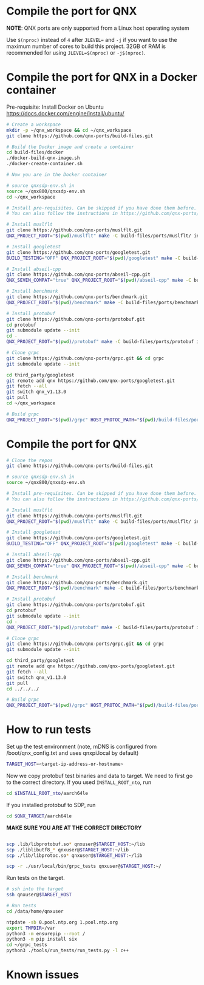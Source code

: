 # Compile the port for QNX

**NOTE**: QNX ports are only supported from a Linux host operating system

Use `$(nproc)` instead of `4` after `JLEVEL=` and `-j` if you want to use the maximum number of cores to build this project.
32GB of RAM is recommended for using `JLEVEL=$(nproc)` or `-j$(nproc)`.

# Compile the port for QNX in a Docker container

Pre-requisite: Install Docker on Ubuntu https://docs.docker.com/engine/install/ubuntu/
```bash
# Create a workspace
mkdir -p ~/qnx_workspace && cd ~/qnx_workspace
git clone https://github.com/qnx-ports/build-files.git

# Build the Docker image and create a container
cd build-files/docker
./docker-build-qnx-image.sh
./docker-create-container.sh

# Now you are in the Docker container

# source qnxsdp-env.sh in
source ~/qnx800/qnxsdp-env.sh
cd ~/qnx_workspace

# Install pre-requisites. Can be skipped if you have done them before.
# You can also follow the instructions in https://github.com/qnx-ports/build-files/tree/main/ports

# Install muslflt
git clone https://github.com/qnx-ports/muslflt.git
QNX_PROJECT_ROOT="$(pwd)/muslflt" make -C build-files/ports/muslflt/ install JLEVEL=16

# Install googletest
git clone https://github.com/qnx-ports/googletest.git
BUILD_TESTING="OFF" QNX_PROJECT_ROOT="$(pwd)/googletest" make -C build-files/ports/googletest/ install JLEVEL=16

# Install abseil-cpp
git clone https://github.com/qnx-ports/abseil-cpp.git
QNX_SEVEN_COMPAT="true" QNX_PROJECT_ROOT="$(pwd)/abseil-cpp" make -C build-files/ports/abseil-cpp/ install JLEVEL=16

# Install benchmark
git clone https://github.com/qnx-ports/benchmark.git
QNX_PROJECT_ROOT="$(pwd)/benchmark" make -C build-files/ports/benchmark JLEVEL=16 install

# Install protobuf
git clone https://github.com/qnx-ports/protobuf.git
cd protobuf
git submodule update --init
cd -
QNX_PROJECT_ROOT="$(pwd)/protobuf" make -C build-files/ports/protobuf install JLEVEL=16

# Clone grpc
git clone https://github.com/qnx-ports/grpc.git && cd grpc
git submodule update --init

cd third_party/googletest
git remote add qnx https://github.com/qnx-ports/googletest.git
git fetch --all
git switch qnx_v1.13.0 
git pull
cd ~/qnx_workspace

# Build grpc
QNX_PROJECT_ROOT="$(pwd)/grpc" HOST_PROTOC_PATH="$(pwd)/build-files/ports/protobuf/host_protoc" make -C build-files/ports/grpc/ install JLEVEL=16

```

# Compile the port for QNX
```bash
# Clone the repos
git clone https://github.com/qnx-ports/build-files.git

# source qnxsdp-env.sh in
source ~/qnx800/qnxsdp-env.sh

# Install pre-requisites. Can be skipped if you have done them before.
# You can also follow the instructions in https://github.com/qnx-ports/build-files/tree/main/ports

# Install muslflt
git clone https://github.com/qnx-ports/muslflt.git
QNX_PROJECT_ROOT="$(pwd)/muslflt" make -C build-files/ports/muslflt/ install JLEVEL=16

# Install googletest
git clone https://github.com/qnx-ports/googletest.git
BUILD_TESTING="OFF" QNX_PROJECT_ROOT="$(pwd)/googletest" make -C build-files/ports/googletest/ install JLEVEL=16

# Install abseil-cpp
git clone https://github.com/qnx-ports/abseil-cpp.git
QNX_SEVEN_COMPAT="true" QNX_PROJECT_ROOT="$(pwd)/abseil-cpp" make -C build-files/ports/abseil-cpp/ install JLEVEL=16

# Install benchmark
git clone https://github.com/qnx-ports/benchmark.git
QNX_PROJECT_ROOT="$(pwd)/benchmark" make -C build-files/ports/benchmark JLEVEL=16 install

# Install protobuf
git clone https://github.com/qnx-ports/protobuf.git
cd protobuf
git submodule update --init
cd -
QNX_PROJECT_ROOT="$(pwd)/protobuf" make -C build-files/ports/protobuf install JLEVEL=16

# Clone grpc
git clone https://github.com/qnx-ports/grpc.git && cd grpc
git submodule update --init

cd third_party/googletest
git remote add qnx https://github.com/qnx-ports/googletest.git
git fetch --all
git switch qnx_v1.13.0 
git pull
cd ../../../

# Build grpc
QNX_PROJECT_ROOT="$(pwd)/grpc" HOST_PROTOC_PATH="$(pwd)/build-files/ports/protobuf/host_protoc" make -C build-files/ports/grpc/ install JLEVEL=16
```

# How to run tests

Set up the test environment (note, mDNS is configured from
/boot/qnx_config.txt and uses qnxpi.local by default)
```bash
TARGET_HOST=<target-ip-address-or-hostname>
```
Now we copy protobuf test binaries and data to target. We need to first go to the correct directory.
If you used `INSTALL_ROOT_nto`, run 
```bash
cd $INSTALL_ROOT_nto/aarch64le
```

If you installed protobuf to SDP, run
```bash
cd $QNX_TARGET/aarch64le
```
**MAKE SURE YOU ARE AT THE CORRECT DIRECTORY**

```bash

scp .lib/libprotobuf.so* qnxuser@$TARGET_HOST:~/lib
scp ./liblibutf8_* qnxuser@$TARGET_HOST:~/lib
scp ./lib/libprotoc.so* qnxuser@$TARGET_HOST:~/lib

scp -r ./usr/local/bin/grpc_tests qnxuser@$TARGET_HOST:~/
```

Run tests on the target.
```bash
# ssh into the target
ssh qnxuser@$TARGET_HOST

# Run tests
cd /data/home/qnxuser

ntpdate -sb 0.pool.ntp.org 1.pool.ntp.org 
export TMPDIR=/var  
python3 -m ensurepip --root /  
python3 -m pip install six
cd ~/grpc_tests
python3 ./tools/run_tests/run_tests.py -l c++
```

# Known issues
